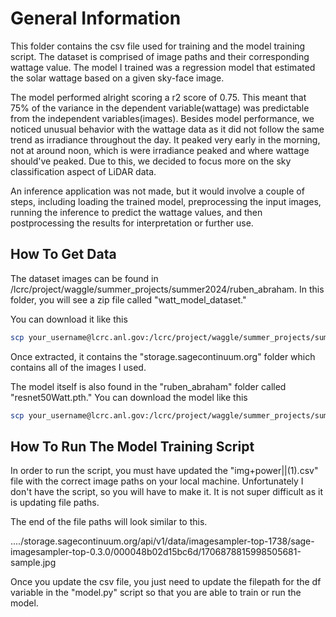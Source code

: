 # General Information
This folder contains the csv file used for training and the model training script. The dataset is comprised of image paths and their corresponding wattage value. The model I trained was a regression model that estimated the solar wattage based on a given sky-face image. 

The model performed alright scoring a r2 score of 0.75. This meant that 75% of the variance in the dependent variable(wattage) was predictable from the independent variables(images). Besides model performance, we noticed unusual behavior with the wattage data as it did not follow the same trend as irradiance throughout the day. It peaked very early in the morning, not at around noon, which is were irradiance peaked and where wattage should've peaked. Due to this, we decided to focus more on the sky classification aspect of LiDAR data. 

An inference application was not made, but it would involve a couple of steps, including loading the trained model, preprocessing the input images, running the inference to predict the wattage values, and then postprocessing the results for interpretation or further use.

## How To Get Data
The dataset images can be found in /lcrc/project/waggle/summer_projects/summer2024/ruben_abraham. In this folder, you will see a zip file called "watt_model_dataset."

You can download it like this
```sh
scp your_username@lcrc.anl.gov:/lcrc/project/waggle/summer_projects/summer2024/ruben_abraham/watt_model_dataset.zip /your/local/path/on/computer
```
Once extracted, it contains the "storage.sagecontinuum.org" folder which contains all of the images I used.

The model itself is also found in the "ruben_abraham" folder called "resnet50Watt.pth." 
You can download the model like this
```sh
scp your_username@lcrc.anl.gov:/lcrc/project/waggle/summer_projects/summer2024/ruben_abraham/resnet50Watt.pth /your/local/path/on/computer
```

## How To Run The Model Training Script
In order to run the script, you must have updated the "img+power||(1).csv" file with the correct image paths on your local machine. Unfortunately I don't have the script, so you will have to make it. It is not super difficult as it is updating file paths.

The end of the file paths will look similar to this.

..../storage.sagecontinuum.org/api/v1/data/imagesampler-top-1738/sage-imagesampler-top-0.3.0/000048b02d15bc6d/1706878815998505681-sample.jpg

Once you update the csv file, you just need to update the filepath for the df variable in the "model.py" script so that you are able to train or run the model. 

